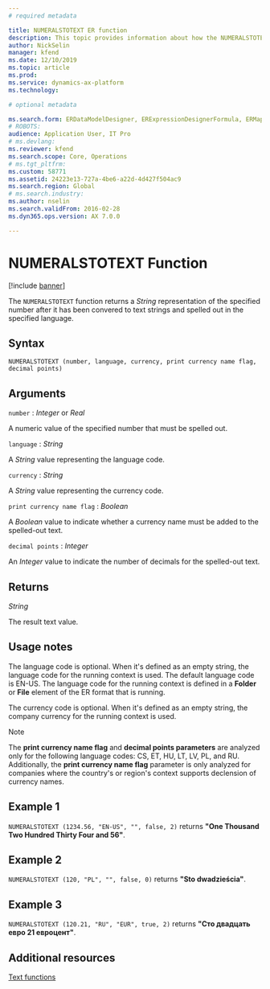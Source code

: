 ```yaml
---
# required metadata

title: NUMERALSTOTEXT ER function
description: This topic provides information about how the NUMERALSTOTEXT ER function is used.
author: NickSelin
manager: kfend
ms.date: 12/10/2019
ms.topic: article
ms.prod: 
ms.service: dynamics-ax-platform
ms.technology: 

# optional metadata

ms.search.form: ERDataModelDesigner, ERExpressionDesignerFormula, ERMappedFormatDesigner, ERModelMappingDesigner
# ROBOTS: 
audience: Application User, IT Pro
# ms.devlang: 
ms.reviewer: kfend
ms.search.scope: Core, Operations
# ms.tgt_pltfrm: 
ms.custom: 58771
ms.assetid: 24223e13-727a-4be6-a22d-4d427f504ac9
ms.search.region: Global
# ms.search.industry: 
ms.author: nselin
ms.search.validFrom: 2016-02-28
ms.dyn365.ops.version: AX 7.0.0

---
```


# <a name="NUMERALSTOTEXT">NUMERALSTOTEXT Function</a>

[!include [banner](../includes/banner.md)]

The `NUMERALSTOTEXT` function returns a *String* representation of the specified number after it has been convered to text strings and spelled out in the specified language.

## Syntax

```
NUMERALSTOTEXT (number, language, currency, print currency name flag, decimal points)
```

## Arguments

`number` : *Integer* or *Real*

A numeric value of the specified number that must be spelled out.

`language` : *String*

A *String* value representing the language code.

`currency` : *String*

A *String* value representing the currency code.

`print currency name flag` : *Boolean*

A *Boolean* value to indicate whether a currency name must be added to the spelled-out text.

`decimal points` : *Integer*

An *Integer* value to indicate the number of decimals for the spelled-out text.

## Returns

*String*

The result text value.

## Usage notes

The language code is optional. When it's defined as an empty string, the language code for the running context is used. The default language code is EN-US. The language code for the running context is defined in a **Folder** or **File** element of the ER format that is running.

The currency code is optional. When it's defined as an empty string, the company currency for the running context is used.

> [!NOTE] 
> The **print currency name flag** and **decimal points parameters** are analyzed only for the following language codes: CS, ET, HU, LT, LV, PL, and RU. Additionally, the **print currency name flag** parameter is only analyzed for companies where the country's or region's context supports declension of currency names.

## Example 1

`NUMERALSTOTEXT (1234.56, "EN-US", "", false, 2)` returns **"One Thousand Two Hundred Thirty Four and 56"**.

## Example 2

`NUMERALSTOTEXT (120, "PL", "", false, 0)` returns **"Sto dwadzieścia"**. 

## Example 3

`NUMERALSTOTEXT (120.21, "RU", "EUR", true, 2)` returns **"Сто двадцать евро 21 евроцент"**.

## Additional resources

[Text functions](er-functions-category-text.md)
